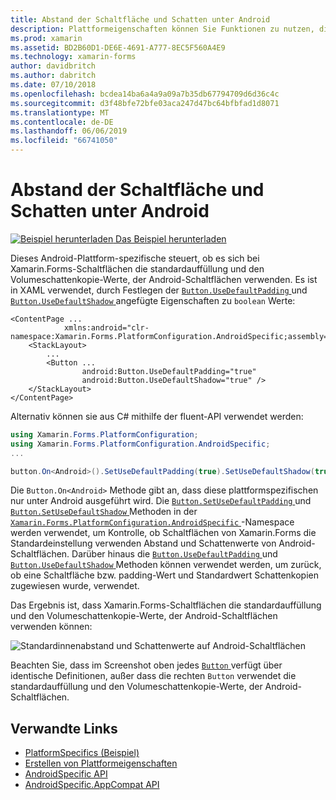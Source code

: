 ```yaml
---
title: Abstand der Schaltfläche und Schatten unter Android
description: Plattformeigenschaften können Sie Funktionen zu nutzen, die nur auf einer bestimmten Plattform verfügbar ist ohne die Implementierung der benutzerdefinierten Renderern und Effekte. In diesem Artikel wird erläutert, wie die Android-Plattform-spezifische nutzen, die die standardauffüllung und den Volumeschattenkopie-Werte, der Android-Schaltflächen verwendet wird.
ms.prod: xamarin
ms.assetid: BD2B60D1-DE6E-4691-A777-8EC5F560A4E9
ms.technology: xamarin-forms
author: davidbritch
ms.author: dabritch
ms.date: 07/10/2018
ms.openlocfilehash: bcdea14ba6a4a9a09a7b35db67794709d6d36c4c
ms.sourcegitcommit: d3f48bfe72bfe03aca247d47bc64bfbfad1d8071
ms.translationtype: MT
ms.contentlocale: de-DE
ms.lasthandoff: 06/06/2019
ms.locfileid: "66741050"
---
```

# <a name="button-padding-and-shadows-on-android"></a>Abstand der Schaltfläche und Schatten unter Android

[![Beispiel herunterladen](~/media/shared/download.png) Das Beispiel herunterladen](https://developer.xamarin.com/samples/xamarin-forms/UserInterface/PlatformSpecifics/)

Dieses Android-Plattform-spezifische steuert, ob es sich bei Xamarin.Forms-Schaltflächen die standardauffüllung und den Volumeschattenkopie-Werte, der Android-Schaltflächen verwenden. Es ist in XAML verwendet, durch Festlegen der [ `Button.UseDefaultPadding` ](xref:Xamarin.Forms.PlatformConfiguration.AndroidSpecific.Button.UseDefaultPaddingProperty) und [ `Button.UseDefaultShadow` ](xref:Xamarin.Forms.PlatformConfiguration.AndroidSpecific.Button.UseDefaultShadowProperty) angefügte Eigenschaften zu `boolean` Werte:

```xaml
<ContentPage ...
            xmlns:android="clr-namespace:Xamarin.Forms.PlatformConfiguration.AndroidSpecific;assembly=Xamarin.Forms.Core">
    <StackLayout>
        ...
        <Button ...
                android:Button.UseDefaultPadding="true"
                android:Button.UseDefaultShadow="true" />         
    </StackLayout>
</ContentPage>
```

Alternativ können sie aus C# mithilfe der fluent-API verwendet werden:

```csharp
using Xamarin.Forms.PlatformConfiguration;
using Xamarin.Forms.PlatformConfiguration.AndroidSpecific;
...

button.On<Android>().SetUseDefaultPadding(true).SetUseDefaultShadow(true);
```

Die `Button.On<Android>` Methode gibt an, dass diese plattformspezifischen nur unter Android ausgeführt wird. Die [ `Button.SetUseDefaultPadding` ](xref:Xamarin.Forms.PlatformConfiguration.AndroidSpecific.Button.SetUseDefaultPadding(Xamarin.Forms.IPlatformElementConfiguration{Xamarin.Forms.PlatformConfiguration.Android,Xamarin.Forms.Button},System.Boolean)) und [ `Button.SetUseDefaultShadow` ](xref:Xamarin.Forms.PlatformConfiguration.AndroidSpecific.Button.SetUseDefaultShadow(Xamarin.Forms.IPlatformElementConfiguration{Xamarin.Forms.PlatformConfiguration.Android,Xamarin.Forms.Button},System.Boolean)) Methoden in der [ `Xamarin.Forms.PlatformConfiguration.AndroidSpecific` ](xref:Xamarin.Forms.PlatformConfiguration.AndroidSpecific) -Namespace werden verwendet, um Kontrolle, ob Schaltflächen von Xamarin.Forms die Standardeinstellung verwenden Abstand und Schattenwerte von Android-Schaltflächen. Darüber hinaus die [ `Button.UseDefaultPadding` ](xref:Xamarin.Forms.PlatformConfiguration.AndroidSpecific.Button.UseDefaultPadding(Xamarin.Forms.IPlatformElementConfiguration{Xamarin.Forms.PlatformConfiguration.Android,Xamarin.Forms.Button})) und [ `Button.UseDefaultShadow` ](xref:Xamarin.Forms.PlatformConfiguration.AndroidSpecific.Button.UseDefaultShadow(Xamarin.Forms.IPlatformElementConfiguration{Xamarin.Forms.PlatformConfiguration.Android,Xamarin.Forms.Button})) Methoden können verwendet werden, um zurück, ob eine Schaltfläche bzw. padding-Wert und Standardwert Schattenkopien zugewiesen wurde, verwendet.

Das Ergebnis ist, dass Xamarin.Forms-Schaltflächen die standardauffüllung und den Volumeschattenkopie-Werte, der Android-Schaltflächen verwenden können:

![](button-padding-shadow-images/button-padding-and-shadow.png "Standardinnenabstand und Schattenwerte auf Android-Schaltflächen")

Beachten Sie, dass im Screenshot oben jedes [ `Button` ](xref:Xamarin.Forms.Button) verfügt über identische Definitionen, außer dass die rechten `Button` verwendet die standardauffüllung und den Volumeschattenkopie-Werte, der Android-Schaltflächen.

## <a name="related-links"></a>Verwandte Links

- [PlatformSpecifics (Beispiel)](https://developer.xamarin.com/samples/xamarin-forms/UserInterface/PlatformSpecifics/)
- [Erstellen von Plattformeigenschaften](~/xamarin-forms/platform/platform-specifics/index.md#creating-platform-specifics)
- [AndroidSpecific API](xref:Xamarin.Forms.PlatformConfiguration.AndroidSpecific)
- [AndroidSpecific.AppCompat API](xref:Xamarin.Forms.PlatformConfiguration.AndroidSpecific.AppCompat)
